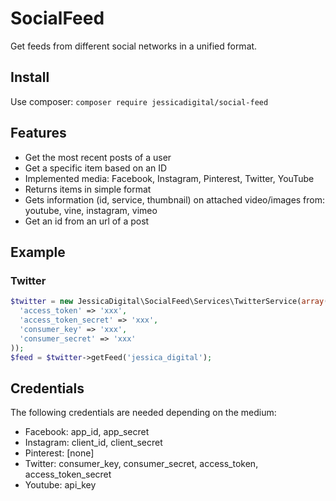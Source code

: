 # SocialFeed

Get feeds from different social networks in a unified format.

## Install

Use composer: `composer require jessicadigital/social-feed`

## Features

- Get the most recent posts of a user
- Get a specific item based on an ID
- Implemented media: Facebook, Instagram, Pinterest, Twitter, YouTube
- Returns items in simple format
- Gets information (id, service, thumbnail) on attached video/images from: youtube, vine, instagram, vimeo
- Get an id from an url of a post

## Example

### Twitter

```php
$twitter = new JessicaDigital\SocialFeed\Services\TwitterService(array(
  'access_token' => 'xxx',
  'access_token_secret' => 'xxx',
  'consumer_key' => 'xxx',
  'consumer_secret' => 'xxx'
));
$feed = $twitter->getFeed('jessica_digital');
```

## Credentials

The following credentials are needed depending on the medium:
- Facebook: app_id, app_secret
- Instagram: client_id, client_secret
- Pinterest: [none]
- Twitter: consumer_key, consumer_secret, access_token, access_token_secret
- Youtube: api_key
